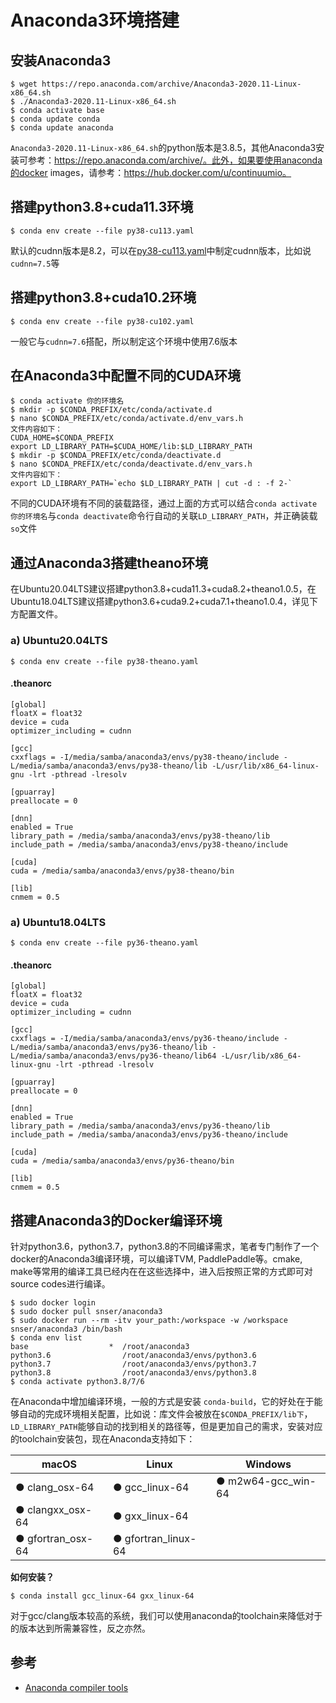 # Anaconda3环境搭建

## 安装Anaconda3

```
$ wget https://repo.anaconda.com/archive/Anaconda3-2020.11-Linux-x86_64.sh
$ ./Anaconda3-2020.11-Linux-x86_64.sh
$ conda activate base
$ conda update conda
$ conda update anaconda
```

`Anaconda3-2020.11-Linux-x86_64.sh`的python版本是3.8.5，其他Anaconda3安装可参考：https://repo.anaconda.com/archive/。此外，如果要使用anaconda的docker images，请参考：https://hub.docker.com/u/continuumio。

## 搭建python3.8+cuda11.3环境

```
$ conda env create --file py38-cu113.yaml
```

默认的cudnn版本是8.2，可以在[py38-cu113.yaml](https://github.com/SNSerHello/MyNotes/blob/main/anaconda3/py38-cu113.yaml)中制定cudnn版本，比如说`cudnn=7.5`等

## 搭建python3.8+cuda10.2环境

```
$ conda env create --file py38-cu102.yaml
```

一般它与`cudnn=7.6`搭配，所以制定这个环境中使用7.6版本

## 在Anaconda3中配置不同的CUDA环境

```
$ conda activate 你的环境名
$ mkdir -p $CONDA_PREFIX/etc/conda/activate.d
$ nano $CONDA_PREFIX/etc/conda/activate.d/env_vars.h
文件内容如下：
CUDA_HOME=$CONDA_PREFIX
export LD_LIBRARY_PATH=$CUDA_HOME/lib:$LD_LIBRARY_PATH
$ mkdir -p $CONDA_PREFIX/etc/conda/deactivate.d
$ nano $CONDA_PREFIX/etc/conda/deactivate.d/env_vars.h
文件内容如下：
export LD_LIBRARY_PATH=`echo $LD_LIBRARY_PATH | cut -d : -f 2-`
```

不同的CUDA环境有不同的装载路径，通过上面的方式可以结合`conda activate 你的环境名`与`conda deactivate`命令行自动的关联`LD_LIBRARY_PATH`，并正确装载`so`文件

## 通过Anaconda3搭建theano环境

在Ubuntu20.04LTS建议搭建python3.8+cuda11.3+cuda8.2+theano1.0.5，在Ubuntu18.04LTS建议搭建python3.6+cuda9.2+cuda7.1+theano1.0.4，详见下方配置文件。

### a) Ubuntu20.04LTS

```
$ conda env create --file py38-theano.yaml
```

#### .theanorc

```
[global]
floatX = float32
device = cuda
optimizer_including = cudnn

[gcc]
cxxflags = -I/media/samba/anaconda3/envs/py38-theano/include -L/media/samba/anaconda3/envs/py38-theano/lib -L/usr/lib/x86_64-linux-gnu -lrt -pthread -lresolv

[gpuarray]
preallocate = 0

[dnn]
enabled = True
library_path = /media/samba/anaconda3/envs/py38-theano/lib
include_path = /media/samba/anaconda3/envs/py38-theano/include

[cuda]
cuda = /media/samba/anaconda3/envs/py38-theano/bin

[lib]
cnmem = 0.5
```

### a) Ubuntu18.04LTS

```
$ conda env create --file py36-theano.yaml
```

#### .theanorc

```
[global]
floatX = float32
device = cuda
optimizer_including = cudnn

[gcc]
cxxflags = -I/media/samba/anaconda3/envs/py36-theano/include -L/media/samba/anaconda3/envs/py36-theano/lib -L/media/samba/anaconda3/envs/py36-theano/lib64 -L/usr/lib/x86_64-linux-gnu -lrt -pthread -lresolv

[gpuarray]
preallocate = 0

[dnn]
enabled = True
library_path = /media/samba/anaconda3/envs/py36-theano/lib
include_path = /media/samba/anaconda3/envs/py36-theano/include

[cuda]
cuda = /media/samba/anaconda3/envs/py36-theano/bin

[lib]
cnmem = 0.5
```

## 搭建Anaconda3的Docker编译环境

针对python3.6，python3.7，python3.8的不同编译需求，笔者专门制作了一个docker的Anaconda3编译环境，可以编译TVM, PaddlePaddle等。cmake, make等常用的编译工具已经内在在这些选择中，进入后按照正常的方式即可对source codes进行编译。

```
$ sudo docker login
$ sudo docker pull snser/anaconda3
$ sudo docker run --rm -itv your_path:/workspace -w /workspace snser/anaconda3 /bin/bash
$ conda env list
base                  *  /root/anaconda3
python3.6                /root/anaconda3/envs/python3.6
python3.7                /root/anaconda3/envs/python3.7
python3.8                /root/anaconda3/envs/python3.8
$ conda activate python3.8/7/6
```

在Anaconda中增加编译环境，一般的方式是安装 `conda-build`，它的好处在于能够自动的完成环境相关配置，比如说：库文件会被放在`$CONDA_PREFIX/lib下`，`LD_LIBRARY_PATH`能够自动的找到相关的路径等，但是更加自己的需求，安装对应的toolchain安装包，现在Anaconda支持如下：

| macOS             | Linux               | Windows             |
| ----------------- | ------------------- | ------------------- |
| ● clang_osx-64    | ●  gcc_linux-64     | ●  m2w64-gcc_win-64 |
| ● clangxx_osx-64  | ● gxx_linux-64      |                     |
| ● gfortran_osx-64 | ● gfortran_linux-64 |                     |

**如何安装？**

```
$ conda install gcc_linux-64 gxx_linux-64
```

对于gcc/clang版本较高的系统，我们可以使用anaconda的toolchain来降低对于的版本达到所需兼容性，反之亦然。



## 参考

- [Anaconda compiler tools](https://docs.conda.io/projects/conda-build/en/latest/resources/compiler-tools.html)
